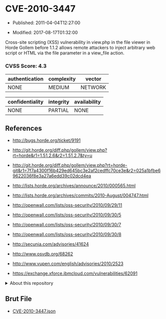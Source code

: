 # CVE-2010-3447

- Published: 2011-04-04T12:27:00

- Modified: 2017-08-17T01:32:00

Cross-site scripting (XSS) vulnerability in view.php in the file viewer in Horde Gollem before 1.1.2 allows remote attackers to inject arbitrary web script or HTML via the file parameter in a view_file action.

### CVSS Score: **4.3**

| authentication | complexity | vector |
| --- | --- | --- |
| NONE | MEDIUM | NETWORK |

| confidentiality | integrity | availability |
| --- | --- | --- |
| NONE | PARTIAL | NONE |

## References

* http://bugs.horde.org/ticket/9191

* http://git.horde.org/diff.php/gollem/view.php?rt=horde&r1=1.51.2.6&r2=1.51.2.7&ty=u

* http://git.horde.org/diff.php/gollem/view.php?rt=horde-git&r1=7f7a4300f16b429ed645bc3e2af2cedffc70ce3e&r2=025a1bfbe69622036f8e3a27a6edd39c02dcd4ea

* http://lists.horde.org/archives/announce/2010/000565.html

* http://lists.horde.org/archives/commits/2010-August/004747.html

* http://openwall.com/lists/oss-security/2010/09/29/11

* http://openwall.com/lists/oss-security/2010/09/30/5

* http://openwall.com/lists/oss-security/2010/09/30/7

* http://openwall.com/lists/oss-security/2010/09/30/8

* http://secunia.com/advisories/41624

* http://www.osvdb.org/68262

* http://www.vupen.com/english/advisories/2010/2523

* https://exchange.xforce.ibmcloud.com/vulnerabilities/62091

<details>
<summary>About this repository</summary> 

  This repository is part of the project [Live Hack CVE](https://github.com/Live-Hack-CVE). Main website can be found [www.live-hack.org](https://www.live-hack.org) 
  
  Made by [Sn0wAlice](https://github.com/Sn0wAlice) for the people that care about security and need to have a feed of the latest CVEs. Hope you enjoy it, don't forget to star the repo and follow me on [Twitter](https://twitter.com/Sn0wAlice) and [Github](https://github.com/Sn0wAlice). And that is my [personnal website](https://www.alice-snow.me/)

  - [Home Page](https://github.com/Live-Hack-CVE)
  - [Framework](https://github.com/Live-Hack-CVE/cve-framework)
  - [CVE database](https://github.com/Live-Hack-CVE/full_database)
  - [Changelog](https://github.com/Live-Hack-CVE/Changelog)
</details>

## Brut File

* [CVE-2010-3447.json](https://raw.githubusercontent.com/Live-Hack-CVE/full_database/main/cves/2010/CVE-2010-3447.json)

